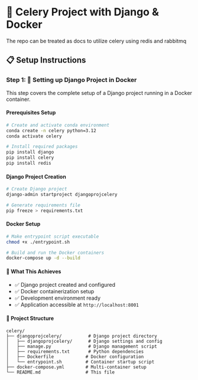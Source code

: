 # 🚀 Celery Project with Django & Docker

The repo can be treated as docs to utilize celery using redis and rabbitmq

## 📋 Setup Instructions

### Step 1: 🐳 Setting up Django Project in Docker

This step covers the complete setup of a Django project running in a Docker container.

#### Prerequisites Setup
```bash
# Create and activate conda environment
conda create -n celery python=3.12 
conda activate celery 

# Install required packages
pip install django   
pip install celery   
pip install redis
```

#### Django Project Creation
```bash
# Create Django project
django-admin startproject djangoprojcelery

# Generate requirements file
pip freeze > requirements.txt
```

#### Docker Setup
```bash
# Make entrypoint script executable
chmod +x ./entrypoint.sh 

# Build and run the Docker containers
docker-compose up -d --build
```

#### 🎯 What This Achieves
- ✅ Django project created and configured
- ✅ Docker containerization setup
- ✅ Development environment ready
- ✅ Application accessible at `http://localhost:8001`

#### 📁 Project Structure
```
celery/
├── djangoprojcelery/          # Django project directory
│   ├── djangoprojcelery/      # Django settings and config
│   ├── manage.py              # Django management script
│   ├── requirements.txt       # Python dependencies
│   ├── Dockerfile            # Docker configuration
│   └── entrypoint.sh         # Container startup script
├── docker-compose.yml        # Multi-container setup
└── README.md                 # This file
```
